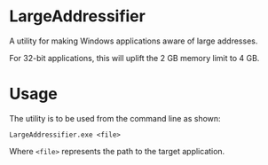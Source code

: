 # LargeAddressifier
A utility for making Windows applications aware of large addresses.

For 32-bit applications, this will uplift the 2 GB memory limit to 4 GB.

# Usage
The utility is to be used from the command line as shown:
```
LargeAddressifier.exe <file>
```
Where ``<file>`` represents the path to the target application.
